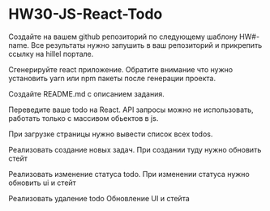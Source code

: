 # HW30-JS-React-Todo

Создайте на вашем github репозиторий по следующему шаблону HW#-name. Все результаты нужно запушить в ваш репозиторий и прикрепить ссылку на hillel портале.

Сгенерируйте react приложение. Обратите внимание что нужно установить yarn или npm пакеты после генерации проекта.

Создайте README.md с описанием задания.

Переведите ваше todo на React. API запросы можно не использовать, работать только с массивом обьектов в js.

При загрузке страницы нужно вывести список всех todos.

Реализовать создание новых задач. 
При создании туду нужно обновить стейт

Реализовать изменение статуса todo. 
При изменении статуса нужно обновить ui и стейт

Реализовать удаление todo
Обновление UI и стейта
